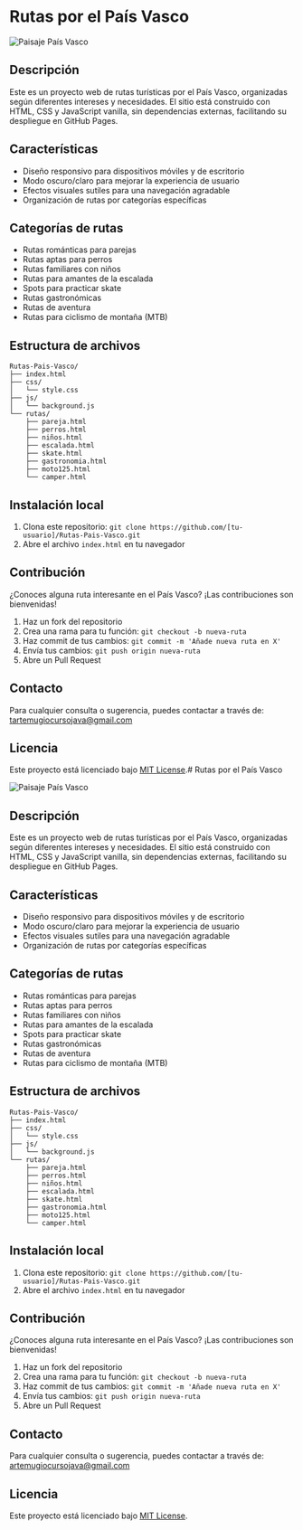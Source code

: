 # Rutas por el País Vasco

![Paisaje País Vasco](https://via.placeholder.com/800x400)

## Descripción
Este es un proyecto web de rutas turísticas por el País Vasco, organizadas según diferentes intereses y necesidades. El sitio está construido con HTML, CSS y JavaScript vanilla, sin dependencias externas, facilitando su despliegue en GitHub Pages.

## Características
- Diseño responsivo para dispositivos móviles y de escritorio
- Modo oscuro/claro para mejorar la experiencia de usuario
- Efectos visuales sutiles para una navegación agradable
- Organización de rutas por categorías específicas

## Categorías de rutas
- Rutas románticas para parejas
- Rutas aptas para perros
- Rutas familiares con niños
- Rutas para amantes de la escalada
- Spots para practicar skate
- Rutas gastronómicas
- Rutas de aventura
- Rutas para ciclismo de montaña (MTB)

## Estructura de archivos
```
Rutas-Pais-Vasco/
├── index.html
├── css/
│   └── style.css
├── js/
│   └── background.js
└── rutas/
    ├── pareja.html
    ├── perros.html
    ├── niños.html
    ├── escalada.html
    ├── skate.html
    ├── gastronomia.html
    ├── moto125.html
    └── camper.html
```

## Instalación local
1. Clona este repositorio: `git clone https://github.com/[tu-usuario]/Rutas-Pais-Vasco.git`
2. Abre el archivo `index.html` en tu navegador

## Contribución
¿Conoces alguna ruta interesante en el País Vasco? ¡Las contribuciones son bienvenidas!
1. Haz un fork del repositorio
2. Crea una rama para tu función: `git checkout -b nueva-ruta`
3. Haz commit de tus cambios: `git commit -m 'Añade nueva ruta en X'`
4. Envía tus cambios: `git push origin nueva-ruta`
5. Abre un Pull Request

## Contacto
Para cualquier consulta o sugerencia, puedes contactar a través de: tartemugiocursojava@gmail.com

## Licencia
Este proyecto está licenciado bajo [MIT License](LICENSE).# Rutas por el País Vasco

![Paisaje País Vasco](https://via.placeholder.com/800x400)

## Descripción
Este es un proyecto web de rutas turísticas por el País Vasco, organizadas según diferentes intereses y necesidades. El sitio está construido con HTML, CSS y JavaScript vanilla, sin dependencias externas, facilitando su despliegue en GitHub Pages.

## Características
- Diseño responsivo para dispositivos móviles y de escritorio
- Modo oscuro/claro para mejorar la experiencia de usuario
- Efectos visuales sutiles para una navegación agradable
- Organización de rutas por categorías específicas

## Categorías de rutas
- Rutas románticas para parejas
- Rutas aptas para perros
- Rutas familiares con niños
- Rutas para amantes de la escalada
- Spots para practicar skate
- Rutas gastronómicas
- Rutas de aventura
- Rutas para ciclismo de montaña (MTB)

## Estructura de archivos
```
Rutas-Pais-Vasco/
├── index.html
├── css/
│   └── style.css
├── js/
│   └── background.js
└── rutas/
    ├── pareja.html
    ├── perros.html
    ├── niños.html
    ├── escalada.html
    ├── skate.html
    ├── gastronomia.html
    ├── moto125.html
    └── camper.html
```

## Instalación local
1. Clona este repositorio: `git clone https://github.com/[tu-usuario]/Rutas-Pais-Vasco.git`
2. Abre el archivo `index.html` en tu navegador

## Contribución
¿Conoces alguna ruta interesante en el País Vasco? ¡Las contribuciones son bienvenidas!
1. Haz un fork del repositorio
2. Crea una rama para tu función: `git checkout -b nueva-ruta`
3. Haz commit de tus cambios: `git commit -m 'Añade nueva ruta en X'`
4. Envía tus cambios: `git push origin nueva-ruta`
5. Abre un Pull Request

## Contacto
Para cualquier consulta o sugerencia, puedes contactar a través de: artemugiocursojava@gmail.com

## Licencia
Este proyecto está licenciado bajo [MIT License](LICENSE).